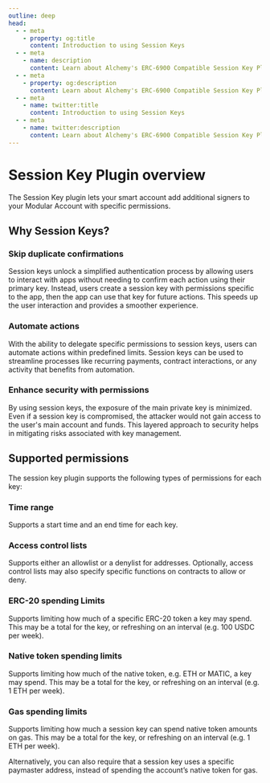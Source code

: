 ```yaml
---
outline: deep
head:
  - - meta
    - property: og:title
      content: Introduction to using Session Keys
  - - meta
    - name: description
      content: Learn about Alchemy's ERC-6900 Compatible Session Key Plugin.
  - - meta
    - property: og:description
      content: Learn about Alchemy's ERC-6900 Compatible Session Key Plugin.
  - - meta
    - name: twitter:title
      content: Introduction to using Session Keys
  - - meta
    - name: twitter:description
      content: Learn about Alchemy's ERC-6900 Compatible Session Key Plugin.
---
```


# Session Key Plugin overview

The Session Key plugin lets your smart account add additional signers to your Modular Account with specific permissions.

## Why Session Keys?

### Skip duplicate confirmations

Session keys unlock a simplified authentication process by allowing users to interact with apps without needing to confirm each action using their primary key. Instead, users create a session key with permissions specific to the app, then the app can use that key for future actions. This speeds up the user interaction and provides a smoother experience.

### Automate actions

With the ability to delegate specific permissions to session keys, users can automate actions within predefined limits. Session keys can be used to streamline processes like recurring payments, contract interactions, or any activity that benefits from automation.

### Enhance security with permissions

By using session keys, the exposure of the main private key is minimized. Even if a session key is compromised, the attacker would not gain access to the user's main account and funds. This layered approach to security helps in mitigating risks associated with key management.

## Supported permissions

The session key plugin supports the following types of permissions for each key:

### Time range

Supports a start time and an end time for each key.

### Access control lists

Supports either an allowlist or a denylist for addresses. Optionally, access control lists may also specify specific functions on contracts to allow or deny.

### ERC-20 spending Limits

Supports limiting how much of a specific ERC-20 token a key may spend. This may be a total for the key, or refreshing on an interval (e.g. 100 USDC per week).

### Native token spending limits

Supports limiting how much of the native token, e.g. ETH or MATIC, a key may spend. This may be a total for the key, or refreshing on an interval (e.g. 1 ETH per week).

### Gas spending limits

Supports limiting how much a session key can spend native token amounts on gas. This may be a total for the key, or refreshing on an interval (e.g. 1 ETH per week).

Alternatively, you can also require that a session key uses a specific paymaster address, instead of spending the account’s native token for gas.
